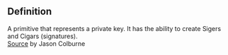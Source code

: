 ## Definition
A primitive that represents a private key. It has the ability to create Sigers and Cigars (signatures).\
[Source](https://github.com/WebOfTrust/cesride#terminology) by Jason Colburne